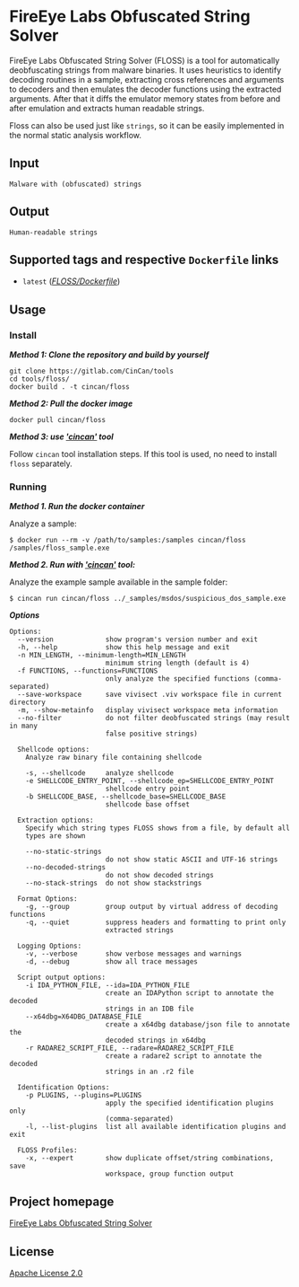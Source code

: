 # FireEye Labs Obfuscated String Solver

FireEye Labs Obfuscated String Solver (FLOSS) is a tool for automatically deobfuscating strings from malware binaries. It uses heuristics to identify decoding routines in a sample, extracting cross references and arguments to decoders and then emulates the decoder functions using the extracted arguments. After that it diffs the emulator memory states from before and after emulation and extracts human readable strings.

Floss can also be used just like `strings`, so it can be easily implemented in the normal static analysis workflow.

## Input

```
Malware with (obfuscated) strings
```

## Output

```
Human-readable strings
```

## Supported tags and respective `Dockerfile` links

* `latest` ([*FLOSS/Dockerfile*](https://gitlab.com/CinCan/tools/blob/master/floss/Dockerfile))

## Usage
### Install

***Method 1: Clone the repository and build by yourself***

```
git clone https://gitlab.com/CinCan/tools
cd tools/floss/
docker build . -t cincan/floss
```

***Method 2: Pull the docker image*** 

```
docker pull cincan/floss
```

***Method 3: use ['cincan'](https://gitlab.com/CinCan/cincan-command) tool***

Follow `cincan` tool installation steps. If this tool is used, no need to install `floss` separately.

### Running

***Method 1. Run the docker container***

Analyze a sample:

`$ docker run --rm -v /path/to/samples:/samples cincan/floss /samples/floss_sample.exe`  

***Method 2. Run with ['cincan'](https://gitlab.com/CinCan/cincan-command) tool:***

Analyze the example sample available in the sample folder:

`$ cincan run cincan/floss ../_samples/msdos/suspicious_dos_sample.exe`


***Options***
```shell script
Options:
  --version             show program's version number and exit
  -h, --help            show this help message and exit
  -n MIN_LENGTH, --minimum-length=MIN_LENGTH
                        minimum string length (default is 4)
  -f FUNCTIONS, --functions=FUNCTIONS
                        only analyze the specified functions (comma-separated)
  --save-workspace      save vivisect .viv workspace file in current directory
  -m, --show-metainfo   display vivisect workspace meta information
  --no-filter           do not filter deobfuscated strings (may result in many
                        false positive strings)

  Shellcode options:
    Analyze raw binary file containing shellcode

    -s, --shellcode     analyze shellcode
    -e SHELLCODE_ENTRY_POINT, --shellcode_ep=SHELLCODE_ENTRY_POINT
                        shellcode entry point
    -b SHELLCODE_BASE, --shellcode_base=SHELLCODE_BASE
                        shellcode base offset

  Extraction options:
    Specify which string types FLOSS shows from a file, by default all
    types are shown

    --no-static-strings
                        do not show static ASCII and UTF-16 strings
    --no-decoded-strings
                        do not show decoded strings
    --no-stack-strings  do not show stackstrings

  Format Options:
    -g, --group         group output by virtual address of decoding functions
    -q, --quiet         suppress headers and formatting to print only
                        extracted strings

  Logging Options:
    -v, --verbose       show verbose messages and warnings
    -d, --debug         show all trace messages

  Script output options:
    -i IDA_PYTHON_FILE, --ida=IDA_PYTHON_FILE
                        create an IDAPython script to annotate the decoded
                        strings in an IDB file
    --x64dbg=X64DBG_DATABASE_FILE
                        create a x64dbg database/json file to annotate the
                        decoded strings in x64dbg
    -r RADARE2_SCRIPT_FILE, --radare=RADARE2_SCRIPT_FILE
                        create a radare2 script to annotate the decoded
                        strings in an .r2 file

  Identification Options:
    -p PLUGINS, --plugins=PLUGINS
                        apply the specified identification plugins only
                        (comma-separated)
    -l, --list-plugins  list all available identification plugins and exit

  FLOSS Profiles:
    -x, --expert        show duplicate offset/string combinations, save
                        workspace, group function output
```

## Project homepage

[FireEye Labs Obfuscated String Solver](https://github.com/fireeye/flare-floss)

## License

[Apache License 2.0](https://github.com/fireeye/flare-floss/blob/master/LICENSE.txt)
